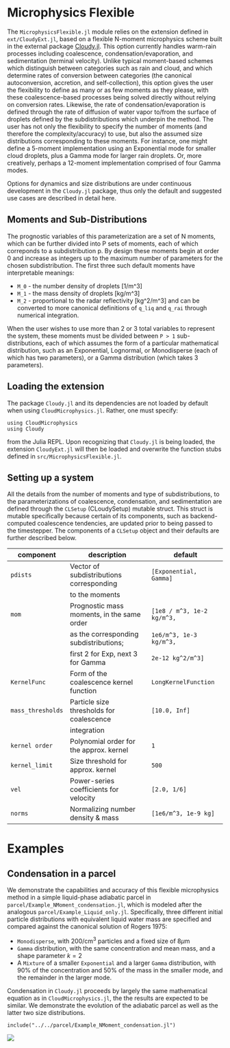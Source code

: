 # Microphysics Flexible

The `MicrophysicsFlexible.jl` module relies on the extension defined in `ext/CloudyExt.jl`, based on a flexible N-moment microphysics scheme built in the external package [Cloudy.jl](https://github.com/CliMA/Cloudy.jl). This option currently handles warm-rain processes including coalescence, condensation/evaporation, and sedimentation (terminal velocity). Unlike typical moment-based schemes which distinguish between categories such as rain and cloud, and which determine rates of conversion between categories (the canonical autoconversion, accretion, and self-collection), this option gives the user the flexibility to define as many or as few moments as they please, with these coalescence-based processes being solved directly without relying on conversion rates. Likewise, the rate of condensation/evaporation is defined through the rate of diffusion of water vapor to/from the surface of droplets defined by the subdistributions which underpin the method. The user has not only the flexibility to specify the number of moments (and therefore the complexity/accuracy) to use, but also the assumed size distributions corresponding to these moments. For instance, one might define a 5-moment implementation using an Exponential mode for smaller cloud droplets, plus a Gamma mode for larger rain droplets. Or, more creatively, perhaps a 12-moment implementation comprised of four Gamma modes.

Options for dynamics and size distributions are under continuous development in the `Cloudy.jl` package, thus only the default and suggested use cases are described in detail here.

## Moments and Sub-Distributions

The prognostic variables of this parameterization are a set of N moments, which can be further divided into P sets of moments, each of which correponds to a subdistribution p. By design these moments begin at order 0 and increase as integers up to the maximum number of parameters for the chosen subdistribution. The first three such default moments have interpretable meanings:
  - ``M_0`` - the number density of droplets [1/m^3]
  - ``M_1`` - the mass density of droplets [kg/m^3]
  - ``M_2`` - proportional to the radar reflectivity [kg^2/m^3]
and can be converted to more canonical definitions of `q_liq` and `q_rai` through numerical integration.

When the user wishes to use more than 2 or 3 total variables to represent the system, these moments must be divided between ``P > 1`` sub-distributions, each of which assumes the form of a particular mathematical distribution, such as an Exponential, Lognormal, or Monodisperse (each of which has two parameters), or a Gamma distribution (which takes 3 parameters). 

## Loading the extension
The package `Cloudy.jl` and its dependencies are not loaded by default when using `CloudMicrophysics.jl`. Rather, one must specify:
```
using CloudMicrophysics
using Cloudy
```
from the Julia REPL. Upon recognizing that `Cloudy.jl` is being loaded, the extension `CloudyExt.jl` will then be loaded and overwrite the function stubs defined in `src/MicrophysicsFlexible.jl`.

## Setting up a system
All the details from the number of moments and type of subdistributions, to the parameterizations of coalescence, condensation, and sedimentation are defined through the `CLSetup` (CLoudySetup) mutable struct. This struct is mutable specifically because certain of its components, such as backend-computed coalescence tendencies, are updated prior to being passed to the timestepper. The components of a `CLSetup` object and their defaults are further described below.

|   component         |   description                              |   default                  |
|---------------------|--------------------------------------------|----------------------------|
| ``pdists``          | Vector of subdistributions corresponding   | ``[Exponential, Gamma]``   |
|                     | to the moments                             |                            |
| ``mom``             | Prognostic mass moments, in the same order |``[1e8 / m^3, 1e-2 kg/m^3,``|
|                     | as the corresponding subdistributions;     |``1e6/m^3, 1e-3 kg/m^3,``   |
|                     | first 2 for Exp, next 3 for Gamma          |``2e-12 kg^2/m^3]``         |
| ``KernelFunc``      | Form of the coalescence kernel function    | ``LongKernelFunction``     |
| ``mass_thresholds`` | Particle size thresholds for coalescence   | ``[10.0, Inf]``            |
|                     | integration                                |                            |
| ``kernel order``    | Polynomial order for the approx. kernel    | ``1``                      |
| ``kernel_limit``    | Size threshold for approx. kernel          | ``500``                    |
| ``vel``             | Power-series coefficients for velocity     | ``[2.0, 1/6]``             |
| ``norms``           | Normalizing number density & mass          | ``[1e6/m^3, 1e-9 kg]``     |

# Examples

## Condensation in a parcel
We demonstrate the capabilities and accuracy of this flexible microphysics method in a simple liquid-phase adiabatic parcel in `parcel/Example_NMoment_condensation.jl`, which is modeled after the analogous `parcel/Example_Liquid_only.jl`. Specifically, three different initial particle distributions with equivalent liquid water mass are specified and compared against the canonical solution of Rogers 1975:
  - `Monodisperse`, with 200/cm$^3$ particles and a fixed size of 8$\mu$m
  - `Gamma` distribution, with the same concentration and mean mass, and a shape parameter $k = 2$
  - A `Mixture` of a smaller `Exponential` and a larger `Gamma` distribution, with 90% of the concentration and 50% of the mass in the smaller mode, and the remainder in the larger mode.

Condensation in `Cloudy.jl` proceeds by largely the same mathematical equation as in `CloudMicrophysics.jl`, the the results are expected to be similar. We demonstrate the evolution of the adiabatic parcel as well as the latter two size distributions.

```@example
include("../../parcel/Example_NMoment_condensation.jl")
```
![](cloudy_parcel.svg)
